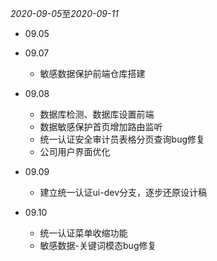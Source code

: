 *2020-09-05*至*2020-09-11*

* 09.05
* 09.07
  + 敏感数据保护前端仓库搭建   

* 09.08
  + 数据库检测、数据库设置前端
  + 数据敏感保护首页增加路由监听
  + 统一认证安全审计员表格分页查询bug修复
  + 公司用户界面优化

* 09.09
  + 建立统一认证ui-dev分支，逐步还原设计稿

* 09.10
  + 统一认证菜单收缩功能
  + 敏感数据-关键词模态bug修复
